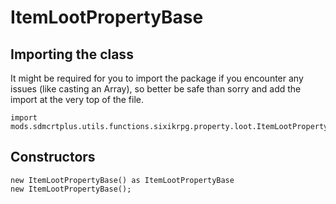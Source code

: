 # ItemLootPropertyBase

## Importing the class

It might be required for you to import the package if you encounter any issues (like casting an Array), so better be safe than sorry and add the import at the very top of the file.
```zenscript
import mods.sdmcrtplus.utils.functions.sixikrpg.property.loot.ItemLootPropertyBase;
```


## Constructors


```zenscript
new ItemLootPropertyBase() as ItemLootPropertyBase
new ItemLootPropertyBase();
```

